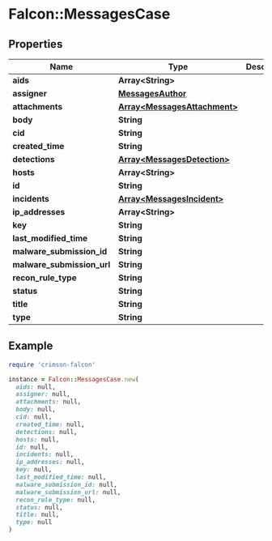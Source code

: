 # Falcon::MessagesCase

## Properties

| Name | Type | Description | Notes |
| ---- | ---- | ----------- | ----- |
| **aids** | **Array&lt;String&gt;** |  |  |
| **assigner** | [**MessagesAuthor**](MessagesAuthor.md) |  |  |
| **attachments** | [**Array&lt;MessagesAttachment&gt;**](MessagesAttachment.md) |  |  |
| **body** | **String** |  |  |
| **cid** | **String** |  |  |
| **created_time** | **String** |  |  |
| **detections** | [**Array&lt;MessagesDetection&gt;**](MessagesDetection.md) |  |  |
| **hosts** | **Array&lt;String&gt;** |  |  |
| **id** | **String** |  |  |
| **incidents** | [**Array&lt;MessagesIncident&gt;**](MessagesIncident.md) |  |  |
| **ip_addresses** | **Array&lt;String&gt;** |  |  |
| **key** | **String** |  |  |
| **last_modified_time** | **String** |  |  |
| **malware_submission_id** | **String** |  |  |
| **malware_submission_url** | **String** |  |  |
| **recon_rule_type** | **String** |  |  |
| **status** | **String** |  |  |
| **title** | **String** |  |  |
| **type** | **String** |  |  |

## Example

```ruby
require 'crimson-falcon'

instance = Falcon::MessagesCase.new(
  aids: null,
  assigner: null,
  attachments: null,
  body: null,
  cid: null,
  created_time: null,
  detections: null,
  hosts: null,
  id: null,
  incidents: null,
  ip_addresses: null,
  key: null,
  last_modified_time: null,
  malware_submission_id: null,
  malware_submission_url: null,
  recon_rule_type: null,
  status: null,
  title: null,
  type: null
)
```

